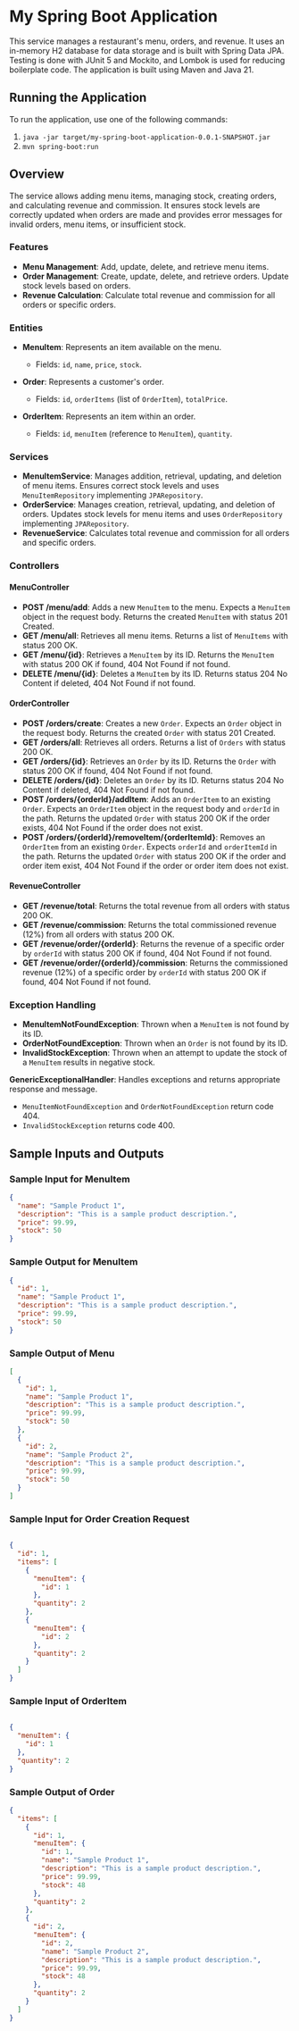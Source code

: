 # My Spring Boot Application

This service manages a restaurant's menu, orders, and revenue. It uses an in-memory H2 database for data storage and is built with Spring Data JPA. Testing is done with JUnit 5 and Mockito, and Lombok is used for reducing boilerplate code. The application is built using Maven and Java 21.

## Running the Application

To run the application, use one of the following commands:

1. `java -jar target/my-spring-boot-application-0.0.1-SNAPSHOT.jar`
2. `mvn spring-boot:run`

## Overview

The service allows adding menu items, managing stock, creating orders, and calculating revenue and commission. It ensures stock levels are correctly updated when orders are made and provides error messages for invalid orders, menu items, or insufficient stock.

### Features

- **Menu Management**: Add, update, delete, and retrieve menu items.
- **Order Management**: Create, update, delete, and retrieve orders. Update stock levels based on orders.
- **Revenue Calculation**: Calculate total revenue and commission for all orders or specific orders.

### Entities

- **MenuItem**: Represents an item available on the menu.
  - Fields: `id`, `name`, `price`, `stock`.

- **Order**: Represents a customer's order.
  - Fields: `id`, `orderItems` (list of `OrderItem`), `totalPrice`.

- **OrderItem**: Represents an item within an order.
  - Fields: `id`, `menuItem` (reference to `MenuItem`), `quantity`.

### Services

- **MenuItemService**: Manages addition, retrieval, updating, and deletion of menu items. Ensures correct stock levels and uses `MenuItemRepository` implementing `JPARepository`.
- **OrderService**: Manages creation, retrieval, updating, and deletion of orders. Updates stock levels for menu items and uses `OrderRepository` implementing `JPARepository`.
- **RevenueService**: Calculates total revenue and commission for all orders and specific orders.

### Controllers

#### MenuController

- **POST /menu/add**: Adds a new `MenuItem` to the menu. Expects a `MenuItem` object in the request body. Returns the created `MenuItem` with status 201 Created.
- **GET /menu/all**: Retrieves all menu items. Returns a list of `MenuItems` with status 200 OK.
- **GET /menu/{id}**: Retrieves a `MenuItem` by its ID. Returns the `MenuItem` with status 200 OK if found, 404 Not Found if not found.
- **DELETE /menu/{id}**: Deletes a `MenuItem` by its ID. Returns status 204 No Content if deleted, 404 Not Found if not found.

#### OrderController

- **POST /orders/create**: Creates a new `Order`. Expects an `Order` object in the request body. Returns the created `Order` with status 201 Created.
- **GET /orders/all**: Retrieves all orders. Returns a list of `Orders` with status 200 OK.
- **GET /orders/{id}**: Retrieves an `Order` by its ID. Returns the `Order` with status 200 OK if found, 404 Not Found if not found.
- **DELETE /orders/{id}**: Deletes an `Order` by its ID. Returns status 204 No Content if deleted, 404 Not Found if not found.
- **POST /orders/{orderId}/addItem**: Adds an `OrderItem` to an existing `Order`. Expects an `OrderItem` object in the request body and `orderId` in the path. Returns the updated `Order` with status 200 OK if the order exists, 404 Not Found if the order does not exist.
- **POST /orders/{orderId}/removeItem/{orderItemId}**: Removes an `OrderItem` from an existing `Order`. Expects `orderId` and `orderItemId` in the path. Returns the updated `Order` with status 200 OK if the order and order item exist, 404 Not Found if the order or order item does not exist.

#### RevenueController

- **GET /revenue/total**: Returns the total revenue from all orders with status 200 OK.
- **GET /revenue/commission**: Returns the total commissioned revenue (12%) from all orders with status 200 OK.
- **GET /revenue/order/{orderId}**: Returns the revenue of a specific order by `orderId` with status 200 OK if found, 404 Not Found if not found.
- **GET /revenue/order/{orderId}/commission**: Returns the commissioned revenue (12%) of a specific order by `orderId` with status 200 OK if found, 404 Not Found if not found.

### Exception Handling

- **MenuItemNotFoundException**: Thrown when a `MenuItem` is not found by its ID.
- **OrderNotFoundException**: Thrown when an `Order` is not found by its ID.
- **InvalidStockException**: Thrown when an attempt to update the stock of a `MenuItem` results in negative stock.

**GenericExceptionalHandler**: Handles exceptions and returns appropriate response and message.
- `MenuItemNotFoundException` and `OrderNotFoundException` return code 404.
- `InvalidStockException` returns code 400.

## Sample Inputs and Outputs

### Sample Input for MenuItem

```json
{
  "name": "Sample Product 1",
  "description": "This is a sample product description.",
  "price": 99.99,
  "stock": 50
}
```
### Sample Output for MenuItem

```json
{
  "id": 1,
  "name": "Sample Product 1",
  "description": "This is a sample product description.",
  "price": 99.99,
  "stock": 50
}

```
### Sample Output of Menu

```json
[
  {
    "id": 1,
    "name": "Sample Product 1",
    "description": "This is a sample product description.",
    "price": 99.99,
    "stock": 50
  },
  {
    "id": 2,
    "name": "Sample Product 2",
    "description": "This is a sample product description.",
    "price": 99.99,
    "stock": 50
  }
]
```

### Sample Input for Order Creation Request

```json

{
  "id": 1,
  "items": [
    {
      "menuItem": {
        "id": 1
      },
      "quantity": 2
    },
    {
      "menuItem": {
        "id": 2
      },
      "quantity": 2
    }
  ]
}
```
### Sample Input of OrderItem

```json

{
  "menuItem": {
    "id": 1
  },
  "quantity": 2
}
```
### Sample Output of Order

```json
{
  "items": [
    {
      "id": 1,
      "menuItem": {
        "id": 1,
        "name": "Sample Product 1",
        "description": "This is a sample product description.",
        "price": 99.99,
        "stock": 48
      },
      "quantity": 2
    },
    {
      "id": 2,
      "menuItem": {
        "id": 2,
        "name": "Sample Product 2",
        "description": "This is a sample product description.",
        "price": 99.99,
        "stock": 48
      },
      "quantity": 2
    }
  ]
}

```